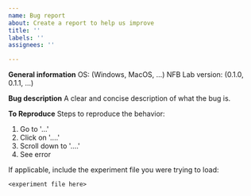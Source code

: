 ```yaml
---
name: Bug report
about: Create a report to help us improve
title: ''
labels: ''
assignees: ''

---
```


**General information**
OS: (Windows, MacOS, ...)
NFB Lab version: (0.1.0, 0.1.1, ...)

**Bug description**
A clear and concise description of what the bug is.

**To Reproduce**
Steps to reproduce the behavior:
1. Go to '...'
2. Click on '....'
3. Scroll down to '....'
4. See error

If applicable, include the experiment file you were trying to load:
```
<experiment file here>
```
